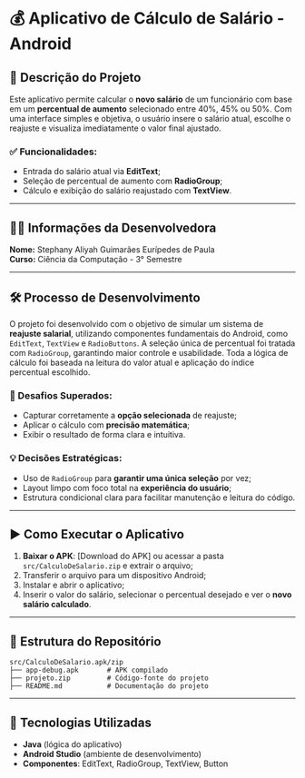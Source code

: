 # 💰 Aplicativo de Cálculo de Salário - Android

## 📌 Descrição do Projeto
Este aplicativo permite calcular o **novo salário** de um funcionário com base em um **percentual de aumento** selecionado entre 40%, 45% ou 50%. Com uma interface simples e objetiva, o usuário insere o salário atual, escolhe o reajuste e visualiza imediatamente o valor final ajustado.

### ✅ Funcionalidades:
- Entrada do salário atual via **EditText**;
- Seleção de percentual de aumento com **RadioGroup**;
- Cálculo e exibição do salário reajustado com **TextView**.

---

## 👩‍💻 Informações da Desenvolvedora
**Nome:** Stephany Aliyah Guimarães Eurípedes de Paula  
**Curso:** Ciência da Computação - 3° Semestre  

---

## 🛠️ Processo de Desenvolvimento
O projeto foi desenvolvido com o objetivo de simular um sistema de **reajuste salarial**, utilizando componentes fundamentais do Android, como `EditText`, `TextView` e `RadioButtons`. A seleção única de percentual foi tratada com `RadioGroup`, garantindo maior controle e usabilidade. Toda a lógica de cálculo foi baseada na leitura do valor atual e aplicação do índice percentual escolhido.

### 🚧 Desafios Superados:
- Capturar corretamente a **opção selecionada** de reajuste;
- Aplicar o cálculo com **precisão matemática**;
- Exibir o resultado de forma clara e intuitiva.

### 💡 Decisões Estratégicas:
- Uso de `RadioGroup` para **garantir uma única seleção** por vez;
- Layout limpo com foco total na **experiência do usuário**;
- Estrutura condicional clara para facilitar manutenção e leitura do código.

---

## ▶️ Como Executar o Aplicativo
1. **Baixar o APK**: [Download do APK] ou acessar a pasta `src/CalculoDeSalario.zip` e extrair o arquivo;
2. Transferir o arquivo para um dispositivo Android;
3. Instalar e abrir o aplicativo;
4. Inserir o valor do salário, selecionar o percentual desejado e ver o **novo salário calculado**.

---

## 📁 Estrutura do Repositório
```
src/CalculoDeSalario.apk/zip
├── app-debug.apk       # APK compilado
├── projeto.zip         # Código-fonte do projeto
├── README.md           # Documentação do projeto
```

---

## 🧰 Tecnologias Utilizadas
- **Java** (lógica do aplicativo)
- **Android Studio** (ambiente de desenvolvimento)
- **Componentes**: EditText, RadioGroup, TextView, Button

